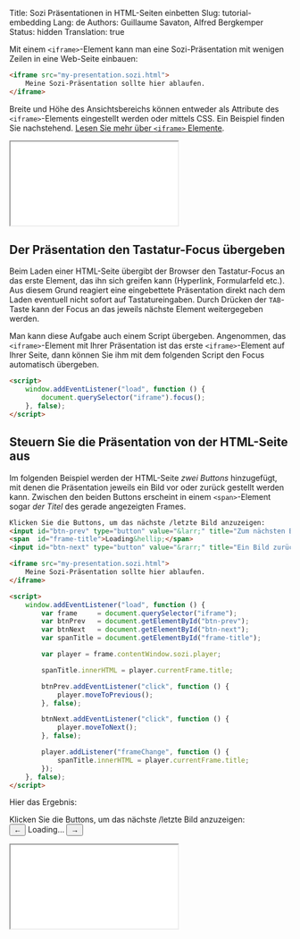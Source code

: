 Title: Sozi Präsentationen in HTML-Seiten einbetten
Slug: tutorial-embedding
Lang: de
Authors: Guillaume Savaton, Alfred Bergkemper
Status: hidden
Translation: true

Mit einem `<iframe>`-Element kann man eine Sozi-Präsentation mit wenigen Zeilen in eine Web-Seite einbauen:

```html
<iframe src="my-presentation.sozi.html">
    Meine Sozi-Präsentation sollte hier ablaufen.
</iframe>
```


Breite und Höhe des Ansichtsbereichs können entweder als Attribute des `<iframe>`-Elements eingestellt werden
oder mittels CSS. Ein Beispiel finden Sie nachstehend.
[Lesen Sie mehr über `<iframe>` Elemente](https://developer.mozilla.org/en-US/docs/Web/HTML/Element/iframe).

<iframe class="sozi" src="|filename|/presentations/this-is-not-a-slideshow.sozi.html">
    Ihr Browser kann diesen Inhalt nicht darstellen.
</iframe>  


Der Präsentation den Tastatur-Focus übergeben
---------------------------------------------

Beim Laden einer HTML-Seite übergibt der Browser den Tastatur-Focus an das erste Element, das 
ihn sich greifen kann (Hyperlink, Formularfeld etc.).
Aus diesem Grund reagiert eine eingebettete Präsentation direkt nach dem Laden eventuell nicht sofort 
auf Tastatureingaben. Durch Drücken der `TAB`-Taste kann der Focus an das jeweils nächste Element weitergegeben 
werden.

Man kann diese Aufgabe auch einem Script übergeben. Angenommen, das `<iframe>`-Element mit Ihrer Präsentation ist 
das erste `<iframe>`-Element auf Ihrer Seite, dann können Sie ihm mit dem folgenden Script den Focus automatisch 
übergeben.

```html
<script>
    window.addEventListener("load", function () {
        document.querySelector("iframe").focus();
    }, false);
</script>
```

Steuern Sie die Präsentation von der HTML-Seite aus
---------------------------------------------------

Im folgenden Beispiel werden der HTML-Seite *zwei Buttons* hinzugefügt, mit denen die Präsentation
jeweils ein Bild vor oder zurück gestellt werden kann.
Zwischen den beiden Buttons erscheint in einem `<span>`-Element sogar *der Titel* des gerade angezeigten 
Frames.

```html
Klicken Sie die Buttons, um das nächste /letzte Bild anzuzeigen:
<input id="btn-prev" type="button" value="&larr;" title="Zum nächsten Bild">
<span  id="frame-title">Loading&hellip;</span>
<input id="btn-next" type="button" value="&rarr;" title="Ein Bild zurück">

<iframe src="my-presentation.sozi.html">
    Meine Sozi-Präsentation sollte hier ablaufen.
</iframe>

<script>
    window.addEventListener("load", function () {
        var frame     = document.querySelector("iframe");
        var btnPrev   = document.getElementById("btn-prev");
        var btnNext   = document.getElementById("btn-next");
        var spanTitle = document.getElementById("frame-title");

        var player = frame.contentWindow.sozi.player;

        spanTitle.innerHTML = player.currentFrame.title;

        btnPrev.addEventListener("click", function () {
            player.moveToPrevious();
        }, false);

        btnNext.addEventListener("click", function () {
            player.moveToNext();
        }, false);

        player.addListener("frameChange", function () {
            spanTitle.innerHTML = player.currentFrame.title;
        });
    }, false);
</script>
```

Hier das Ergebnis:

Klicken Sie die Buttons, um das nächste /letzte Bild anzuzeigen:  
<input id="sozi-first-presentation-prev" title="Nächstes Bild" type="button" value="&larr;">
<span  id="sozi-first-presentation-title">Loading&hellip;</span>
<input id="sozi-first-presentation-next" title="Bild zurück" type="button" value="&rarr;">

<iframe class="sozi" id="sozi-first-presentation" src="|filename|/presentations/tutorial-first/first-presentation.sozi.html">
    Ihr Browser kann diesen Inhalt nicht darstellen.
</iframe>

<script>
    window.addEventListener("load", function () {
        var frame      = document.getElementById("sozi-first-presentation");
        var btnPrev    = document.getElementById("sozi-first-presentation-prev");
        var btnNext    = document.getElementById("sozi-first-presentation-next");
        var spanTitle = document.getElementById("sozi-first-presentation-title");

        var player = frame.contentWindow.sozi.player;

        spanTitle.innerHTML = player.currentFrame.title;

        btnPrev.addEventListener("click", function () {
            player.moveToPrevious();
        }, false);

        btnNext.addEventListener("click", function () {
            player.moveToNext();
        }, false);

        player.addListener("frameChange", function () {
            spanTitle.innerHTML = player.currentFrame.title;
        });
    }, false);
</script>
